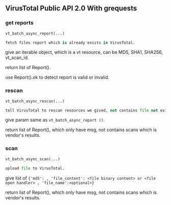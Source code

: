 
## VirusTotal Public API 2.0 With grequests


### get reports

```python
vt_batch_async_report(...)

fetch files report which is already exists in VirusTotal.

```

give an iterable object, which is a vt resource, can be MD5, SHA1, SHA256, vt_scan_id.

return list of Report().

use Report().ok to detect report is valid or invalid.

### rescan

```python
vt_batch_async_rescan(...)

tell VirusTotal to rescan resources we gived, not contains file not exists in VirusTotal.

```

give param same as `vt_batch_async_report ()`.

return list of Report(), which only have msg, not contains scans which is vendor's results.

### scan

```python
vt_batch_async_scan(...)

upload file to VirusTotal.

``` 
give list of `{'md5': , 'file_content': <file binary content> or <file open handler> , 'file_name':<optional>}` 

return list of Report(), which only have msg, not contains scans which is vendor's results.